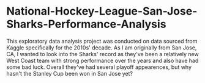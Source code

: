 # National-Hockey-League-San-Jose-Sharks-Performance-Analysis
This exploratory data analysis project was conducted on data sourced from Kaggle specifically for the 2010s' decade. As I am originally from San Jose, CA, I wanted to look into the Sharks' record as they've been a relatively new West Coast team with strong performance over the years and also have had some bad luck. Overall they've had several playoff appearences, but why hasn't the Stanley Cup been won in San Jose yet?
